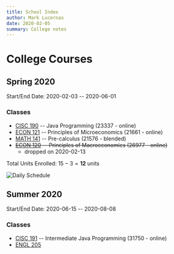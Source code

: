 ```yaml
---
title: School Index
author: Mark Lucernas
date: 2020-02-05
summary: College notes
---
```


# College Courses

## Spring 2020

Start/End Date: 2020-02-03 -- 2020-06-01

### Classes

  - [CISC 190](spring-2020/CISC-190/index) -- Java Programming (23337 - online)
  - [ECON 121](spring-2020/ECON-121/index) -- Principles of Microeconomics (21661 - online)
  - [MATH 141](spring-2020/MATH-141/index) -- Pre-calculus (21576 - blended)
  - ~~[ECON 120](spring-2020/ECON-120/index) -- Principles of Macroeconomics (26977 - online)~~
    * dropped on 2020-02-13

Total Units Enrolled: $15 - 3 = \mathbf{12}$ units

![Daily Schedule](file:../files/spring-2020/spring-2020_dailySchedule_v2.png)


## Summer 2020

Start/End Date: 2020-06-15 -- 2020-08-08

### Classes

  - [CISC 191](summer-2020/CISC-191/index) -- Intermediate Java Programming (31750 - online)
  - [ENGL 205](summer-2020/ENG-205/index)
